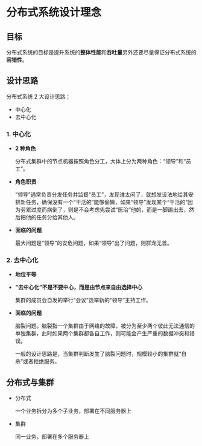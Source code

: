 # 分布式系统设计理念

## 目标

分布式系统的目标是提升系统的**整体性能**和**吞吐量**另外还要尽量保证分布式系统的**容错性**。

## 设计思路

分布式系统 2 大设计思路：

- 中心化
- 去中心化

### 1. 中心化

- **2 种角色**

  分布式集群中的节点机器按照角色分工，大体上分为两种角色：“领导”和“员工”。

- **角色职责**

  “领导”通常负责分发任务并监督“员工”，发现谁太闲了，就想发设法地给其安排新任务，确保没有一个“干活的”能够偷懒，如果“领导”发现某个“干活的”因为劳累过度而病倒了，则是不会考虑先尝试“医治”他的，而是一脚踢出去，然后把他的任务分给其他人。

- **面临的问题**

  最大问题是“领导”的安危问题，如果“领导”出了问题，则群龙无首。

### 2. 去中心化

- **地位平等**

- **“去中心化”不是不要中心，而是由节点来自由选择中心**

  集群的成员会自发的举行“会议”选举新的“领导”主持工作。

- **面临的问题**

  脑裂问题。脑裂指一个集群由于网络的故障，被分为至少两个彼此无法通信的单独集群，此时如果两个集群都各自工作，则可能会产生严重的数据冲突和错误。

  一般的设计思路是，当集群判断发生了脑裂问题时，规模较小的集群就“自杀”或者拒绝服务。

## 分布式与集群

- 分布式

  一个业务拆分为多个子业务，部署在不同服务器上

- 集群

  同一业务，部署在多个服务器上
